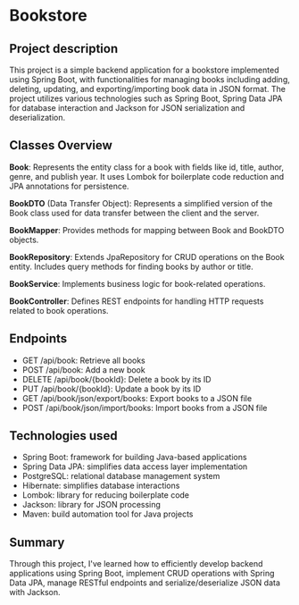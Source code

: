 # Bookstore

## Project description
This project is a simple backend application for a bookstore implemented using Spring Boot, with functionalities for managing books including adding, deleting, updating, and exporting/importing book data in JSON format. The project utilizes various technologies such as Spring Boot, Spring Data JPA for database interaction and Jackson for JSON serialization and deserialization.

## Classes Overview

**Book**: Represents the entity class for a book with fields like id, title, author, genre, and publish year. It uses Lombok for boilerplate code reduction and JPA annotations for persistence.

**BookDTO** (Data Transfer Object): Represents a simplified version of the Book class used for data transfer between the client and the server.

**BookMapper**: Provides methods for mapping between Book and BookDTO objects.

**BookRepository**: Extends JpaRepository for CRUD operations on the Book entity. Includes query methods for finding books by author or title.

**BookService**: Implements business logic for book-related operations.

**BookController**: Defines REST endpoints for handling HTTP requests related to book operations.

## Endpoints
- GET /api/book: Retrieve all books
- POST /api/book: Add a new book
- DELETE /api/book/{bookId}: Delete a book by its ID
- PUT /api/book/{bookId}: Update a book by its ID
- GET /api/book/json/export/books: Export books to a JSON file
- POST /api/book/json/import/books: Import books from a JSON file

## Technologies used
- Spring Boot: framework for building Java-based applications
- Spring Data JPA: simplifies data access layer implementation
- PostgreSQL: relational database management system
- Hibernate: simplifies database interactions
- Lombok: library for reducing boilerplate code
- Jackson: library for JSON processing
- Maven: build automation tool for Java projects

## Summary
Through this project, I've learned how to efficiently develop backend applications using Spring Boot, implement CRUD operations with Spring Data JPA, manage RESTful endpoints and serialize/deserialize JSON data with Jackson.
